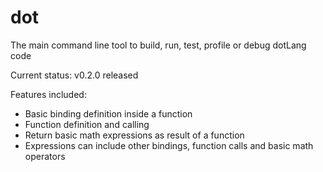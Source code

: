 # dot
The main command line tool to build, run, test, profile or debug dotLang code


Current status: v0.2.0 released

Features included:
- Basic binding definition inside a function
- Function definition and calling
- Return basic math expressions as result of a function 
- Expressions can include other bindings, function calls and basic math operators

